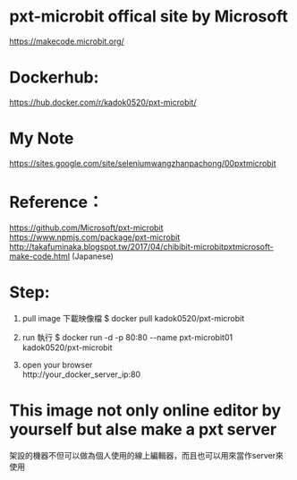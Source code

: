 # pxt-microbit offical site by Microsoft
https://makecode.microbit.org/

# Dockerhub:
https://hub.docker.com/r/kadok0520/pxt-microbit/

# My Note
https://sites.google.com/site/seleniumwangzhanpachong/00pxtmicrobit

# Reference：
https://github.com/Microsoft/pxt-microbit
https://www.npmjs.com/package/pxt-microbit
http://takafuminaka.blogspot.tw/2017/04/chibibit-microbitpxtmicrosoft-make-code.html (Japanese)

# Step:
1. pull image  下載映像檔
$ docker pull kadok0520/pxt-microbit

2. run  執行
$ docker run -d -p 80:80 --name pxt-microbit01 kadok0520/pxt-microbit

3. open your browser  
http://your_docker_server_ip:80


# This image not only online editor by yourself but alse make a pxt server
架設的機器不但可以做為個人使用的線上編輯器，而且也可以用來當作server來使用

